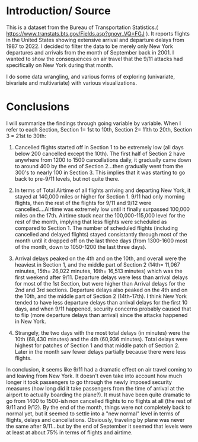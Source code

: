 # Introduction/ Source

This is a dataset from the Bureau of Transportation Statistics.( https://www.transtats.bts.gov/Fields.asp?gnoyr_VQ=FGJ ). It reports flights in the United States showing extensive arrival and departure delays from 1987 to 2022. I decided to filter the data to be merely only New York departures and arrivals from the month of September back in 2001. I wanted to show the consequences on air travel that the 9/11 attacks had specifically on New York during that month.

I do some data wrangling, and various forms of exploring (univariate, bivariate and multivariate) with various visualizations. 

# Conclusions
I will summarize the findings through going variable by variable. 
When I refer to each Section, Section 1= 1st to 10th, Section 2= 11th to 20th, Section 3 = 21st to 30th:

1. Cancelled flights started off in Section 1 to be extremely low (all days below 200 cancelled except the 10th). The first half of Section 2 have anywhere from 1200 to 1500 cancellations daily, it gradually came down to around 400 by the end of Section 2...then gradually went from the 300's to nearly 100 in Section 3. This implies that it was starting to go back to pre-9/11 levels, but not quite there.

2. In terms of Total Airtime of all flights arriving and departing New York, it stayed at 140,000 miles or higher for Section 1. 9/11 had only morning flights, then the rest of the flights for 9/11 and 9/12 were cancelled....Airtime was extremely low until it finally surpassed 100,000 miles on the 17th. Airtime stuck near the 100,000-115,000 level for the rest of the month, implying that less flights were scheduled as compared to Section 1. The number of scheduled flights (including cancelled and delayed flights) stayed consistantly through most of the month until it dropped off on the last three days (from 1300-1600 most of the month, down to 1050-1200 the last three days).

3. Arrival delays peaked on the 4th and on the 10th, and overall were the heaviest in Section 1, and the middle part of Section 2 (14th= 11,067 minutes, 15th= 26,022 minutes, 16th= 16,513 minutes) which was the first weekend after 9/11. Departure delays were less than arrival delays for most of the 1st Section, but were higher than Arrival delays for the 2nd and 3rd sections. Departure delays also peaked on the 4th and on the 10th, and the middle part of Section 2 (14th-17th). I think New York tended to have less departure delays than arrival delays for the first 10 days, and when 9/11 happened, security concerns probably caused that to flip (more departure delays than arrival) since the attacks happened in New York.

4. Strangely, the two days with the most total delays (in minutes) were the 10th (68,430 minutes) and the 4th (60,936 minutes). Total delays were highest for patches of Section 1 and that middle patch of Section 2. Later in the month saw fewer delays partially because there were less flights.

In conclusion, it seems like 9/11 had a dramatic effect on air travel coming to and leaving from New York. It doesn't even take into account how much longer it took passengers to go through the newly imposed security measures (how long did it take passengers from the time of arrival at the airport to actually boarding the plane?). It must have been quite dramatic to go from 1400 to 1500-ish non cancelled flights to no flights at all (the rest of 9/11 and 9/12).
By the end of the month, things were not completely back to normal yet, but it seemed to settle into a "new normal" level in terms of flights, delays and cancellations. Obviously, traveling by plane was never the same after 9/11...but by the end of September it seemed that levels were at least at about 75% in terms of flights and airtime.
